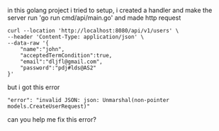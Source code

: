 in this golang project i tried to setup, i created a handler and make the server run 'go run cmd/api/main.go' and made http request

```
curl --location 'http://localhost:8080/api/v1/users' \
--header 'Content-Type: application/json' \
--data-raw '{
    "name":"john",
    "acceptedTermCondition":true,
    "email":"dljfl@gmail.com",
    "password":"pdj#lds@AS2"
}'
```

but i got this error

```
"error": "invalid JSON: json: Unmarshal(non-pointer models.CreateUserRequest)"
```

can you help me fix this error?

```

```
